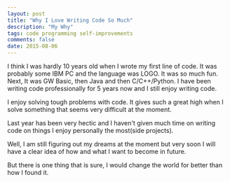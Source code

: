 ```yaml
---
layout: post
title: "Why I Love Writing Code So Much"
description: "My Why"
tags: code programming self-improvements
comments: false
date: 2015-08-06
---
```


I think I was hardly 10 years old when I wrote my first line of code. It was probably some IBM PC and the language was LOGO. 
It was so much fun. Next, It was GW Basic, then Java and then C/C++/Python. I have been writing code professionally for 5 years now 
and I still enjoy writing code. 

I enjoy solving tough problems with code. It gives such a great high when I solve something that seems very difficult at the moment.

Last year has been very hectic and I haven't given much time on writing code on things I enjoy personally the most(side projects).

Well, I am still figuring out my dreams at the moment but very soon I will have a clear idea of how and what I want to become in future.

But there is one thing that is sure, I would change the world for better than how I found it. 
